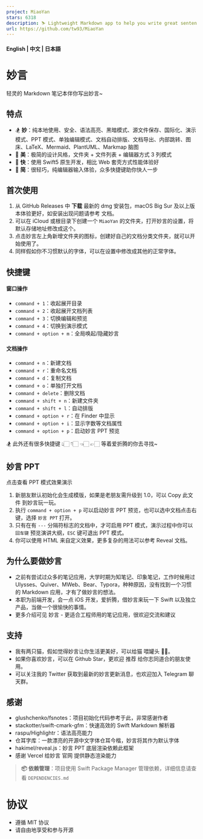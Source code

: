 ```yaml
---
project: MiaoYan
stars: 6318
description: ⛷ Lightweight Markdown app to help you write great sentences. ⛷ 轻灵的 Markdown 笔记本伴你写出妙言
url: https://github.com/tw93/MiaoYan
---
```


#### **English** | 中文 | **日本語**

妙言
==

轻灵的 Markdown 笔记本伴你写出妙言~

特点
--

-   🏂 **妙**：纯本地使用、安全、语法高亮、黑暗模式、源文件保存、国际化、演示模式、PPT 模式、单独编辑模式、文档自动排版、文档导出、内部跳转、图床、LaTeX、Mermaid、PlantUML、Markmap 脑图
-   🎊 **美**：极简的设计风格，文件夹 + 文件列表 + 编辑器方式 3 列模式
-   🚄 **快**：使用 Swift5 原生开发，相比 Web 套壳方式性能体验好
-   🥛 **简**：很轻巧，纯编辑器输入体验，众多快捷键助你快人一步

首次使用
----

1.  从 GitHub Releases 中 **下载** 最新的 dmg 安装包，macOS Big Sur 及以上版本体验更好，如安装出现问题请参考 文档。
2.  可以在 iCloud 或根目录下创建一个 `MiaoYan` 的文件夹，打开妙言的设置，将默认存储地址修改成这个。
3.  点击妙言左上角新增文件夹的图标，创建好自己的文档分类文件夹，就可以开始使用了。
4.  同样假如你不习惯默认的字体，可以在设置中修改成其他的正常字体。

快捷键
---

#### 窗口操作

-   `command + 1`：收起展开目录
-   `command + 2`：收起展开文档列表
-   `command + 3`：切换编辑和预览
-   `command + 4`：切换到演示模式
-   `command + option + m`：全局唤起/隐藏妙言

#### 文档操作

-   `command + n`：新建文档
-   `command + r`：重命名文档
-   `command + d`：复制文档
-   `command + o`：单独打开文档
-   `command + delete`：删除文档
-   `command + shift + n`：新建文件夹
-   `command + shift + l`：自动排版
-   `command + option + r`：在 Finder 中显示
-   `command + option + i`：显示字数等文档属性
-   `command + option + p`：启动妙言 PPT 预览

🏂 此外还有很多快捷键 👆🏻 👇🏻 👈🏻 👉🏻 等着爱折腾的你去寻找~

妙言 PPT
------

点击查看 PPT 模式效果演示

1.  新朋友默认初始化会生成模版，如果是老朋友需升级到 1.0，可以 Copy 此文件 到妙言玩一玩。
2.  执行 `command + option + p` 可以启动妙言 PPT 预览，也可以选中文档点击右键，选择 `妙言 PPT` 打开。
3.  只有在有 `---` 分隔符标志的文档中，才可启用 PPT 模式，演示过程中你可以 `回车键` 预览演讲大纲，`ESC` 键可退出 PPT 模式。
4.  你可以使用 HTML 来自定义效果，更多复杂的用法可以参考 Reveal 文档。

为什么要做妙言
-------

-   之前有尝试过众多的笔记应用，大学时期为知笔记、印象笔记，工作时候用过 Ulysses、Quiver、MWeb、Bear、Typora，种种原因，没有找到一个习惯的 Markdown 应用，才有了做妙言的想法。
-   本职为前端开发，会一点 iOS 开发，爱折腾，借妙言来玩一下 Swift 以及独立产品，当做一个很愉快的事情。
-   更多介绍可见 妙言 - 更适合工程师用的笔记应用，很欢迎交流和建议

支持
--

-   我有两只猫，假如觉得妙言让你生活更美好，可以给猫 喂罐头 🥩🍤。
-   如果你喜欢妙言，可以在 Github Star，更欢迎 推荐 给你志同道合的朋友使用。
-   可以关注我的 Twitter 获取到最新的妙言更新消息，也欢迎加入 Telegram 聊天群。

感谢
--

-   glushchenko/fsnotes：项目初始化代码参考于此，非常感谢作者
-   stackotter/swift-cmark-gfm：快速高效的 Swift Markdown 解析器
-   raspu/Highlightr：语法高亮能力
-   仓耳字库：一款漂亮的开源中文字体仓耳今楷，妙言将其作为默认字体
-   hakimel/reveal.js：妙言 PPT 底层渲染依赖此框架
-   感谢 Vercel 给妙言 官网 提供静态渲染能力

> **📦 依赖管理**：项目使用 Swift Package Manager 管理依赖，详细信息请查看 `DEPENDENCIES.md`

协议
==

-   遵循 MIT 协议
-   请自由地享受和参与开源

